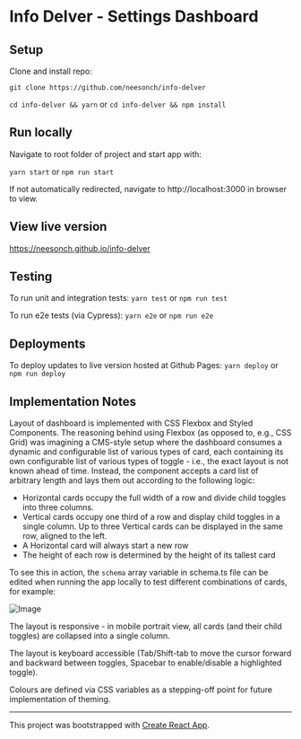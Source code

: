 # Info Delver - Settings Dashboard


## Setup

Clone and install repo:

 `git clone https://github.com/neesonch/info-delver`

`cd info-delver && yarn` 
or 
`cd info-delver && npm install`

## Run locally

Navigate to root folder of project and start app with:

`yarn start` 
or 
`npm run start`

If not automatically redirected, navigate to http://localhost:3000 in browser to view.

## View live version

https://neesonch.github.io/info-delver

## Testing

To run unit and integration tests:
`yarn test` 
or 
`npm run test`

To run e2e tests (via Cypress):
`yarn e2e` 
or 
`npm run e2e`

## Deployments

To deploy updates to live version hosted at Github Pages:
`yarn deploy` 
or 
`npm run deploy`


## Implementation Notes

Layout of dashboard is implemented with CSS Flexbox and Styled Components. The reasoning behind using Flexbox (as opposed to, e.g., CSS Grid) was imagining a CMS-style setup where the dashboard consumes a dynamic and configurable list of various types of card, each containing its own configurable list of various types of toggle - i.e., the exact layout is not known ahead of time. Instead, the component accepts a card list of arbitrary length and lays them out according to the following logic:
- Horizontal cards occupy the full width of a row and divide child toggles into three columns.
- Vertical cards occupy one third of a row and display child toggles in a single column. Up to three Vertical cards can be displayed in the same row, aligned to the left.
- A Horizontal card will always start a new row
- The height of each row is determined by the height of its tallest card

To see this in action, the `schema` array variable in schema.ts file can be edited when running the app locally to test different combinations of cards, for example:

![Image](https://i.imgur.com/W8FuH4P.png)

The layout is responsive - in mobile portrait view, all cards (and their child toggles) are collapsed into a single column.

The layout is keyboard accessible (Tab/Shift-tab to move the cursor forward and backward between toggles, Spacebar to enable/disable a highlighted toggle).

Colours are defined via CSS variables as a stepping-off point for future implementation of theming.

---

This project was bootstrapped with [Create React App](https://github.com/facebook/create-react-app).
